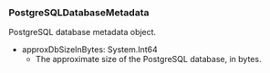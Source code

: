 ### PostgreSQLDatabaseMetadata
PostgreSQL database metadata object.

- approxDbSizeInBytes: System.Int64
  - The approximate size of the PostgreSQL database, in bytes.
